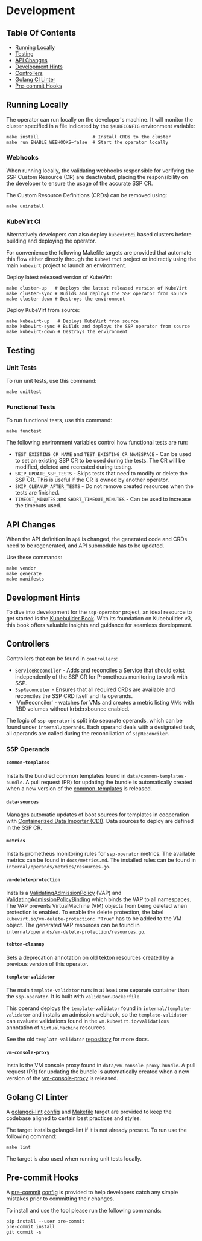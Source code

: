 # Development

## Table Of Contents

- [Running Locally](#running-locally)
- [Testing](#testing)
- [API Changes](#api-changes)
- [Development Hints](#development-hints)
- [Controllers](#controllers)
- [Golang CI Linter](#golang-ci-linter)
- [Pre-commit Hooks](#pre-commit-hooks)

## Running Locally

The operator can run locally on the developer's machine.
It will monitor the cluster specified in a file indicated by the `$KUBECONFIG`
environment variable:
```shell
make install                    # Install CRDs to the cluster
make run ENABLE_WEBHOOKS=false  # Start the operator locally
```

### Webhooks

When running locally, the validating webhooks responsible for verifying the SSP Custom Resource (CR)
are deactivated, placing the responsibility on the developer to ensure the usage of the accurate
SSP CR.

The Custom Resource Definitions (CRDs) can be removed using:
```shell
make uninstall
```

### KubeVirt CI

Alternatively developers can also deploy `kubevirtci` based clusters before
building and deploying the operator.

For convenience the following Makefile
targets are provided that automate this flow either directly through the
`kubevirtci` project or indirectly using the main `kubevirt` project to
launch an environment.

Deploy latest released version of KubeVirt:
```shell
make cluster-up   # Deploys the latest released version of KubeVirt
make cluster-sync # Builds and deploys the SSP operator from source
make cluster-down # Destroys the environment
```

Deploy KubeVirt from source:
```shell
make kubevirt-up   # Deploys KubeVirt from source
make kubevirt-sync # Builds and deploys the SSP operator from source
make kubevirt-down # Destroys the environment
```

## Testing

### Unit Tests

To run unit tests, use this command:
```shell
make unittest
```

### Functional Tests

To run functional tests, use this command:
```shell
make functest
```

The following environment variables control how functional tests are run:

- `TEST_EXISTING_CR_NAME` and `TEST_EXISTING_CR_NAMESPACE` - Can be used
  to set an existing SSP CR to be used during the tests.
  The CR will be modified, deleted and recreated during testing.
- `SKIP_UPDATE_SSP_TESTS` - Skips tests that need to modify or delete
  the SSP CR. This is useful if the CR is owned by another operator.
- `SKIP_CLEANUP_AFTER_TESTS` - Do not remove created resources when
  the tests are finished.
- `TIMEOUT_MINUTES` and `SHORT_TIMEOUT_MINUTES` - Can be used to increase the timeouts used.

## API Changes

When the API definition in `api` is changed,
the generated code and CRDs need to be regenerated,
and API submodule has to be updated.

Use these commands:
```shell
make vendor
make generate
make manifests
```

## Development Hints

To dive into development for the `ssp-operator` project, an ideal resource to get started
is the [Kubebuilder Book](https://book.kubebuilder.io/). With its foundation on Kubebuilder v3,
this book offers valuable insights and guidance for seamless development.

## Controllers

Controllers that can be found in `controllers`:

- `ServiceReconciler` - Adds and reconciles a Service that should exist
independently of the SSP CR for Prometheus monitoring to work with SSP.
- `SspReconciler` - Ensures that all required CRDs are available and reconciles
  the SSP CRD itself and its operands.
- 'VmReconciler' - watches for VMs and creates a metric listing VMs with RBD
volumes without krbd:rxbounce enabled.

The logic of `ssp-operator` is split into separate operands, which can be found
under `internal/operands`. Each operand deals with a designated task, all
operands are called during the reconciliation of `SspReconciler`.

### SSP Operands

#### `common-templates`

Installs the bundled common templates found in `data/common-templates-bundle`.
A pull request (PR) for updating the bundle is automatically created when a new version
of the [common-templates](https://github.com/kubevirt/common-templates) is released.

#### `data-sources`

Manages automatic updates of boot sources for templates in cooperation with
[Containerized Data Importer (CDI)](https://github.com/kubevirt/containerized-data-importer).
Data sources to deploy are defined in the SSP CR.

#### `metrics`

Installs prometheus monitoring rules for `ssp-operator` metrics. The available
metrics can be found in `docs/metrics.md`. The installed rules can be found in
`internal/operands/metrics/resources.go`.

#### `vm-delete-protection`

Installs a [ValidatingAdmissionPolicy](https://kubernetes.io/docs/reference/access-authn-authz/validating-admission-policy/)
(VAP)
and [ValidatingAdmissionPolicyBinding](https://kubernetes.io/docs/reference/access-authn-authz/validating-admission-policy)
which binds the VAP to all namespaces. The VAP prevents VirtualMachine (VM) objects
from being deleted when protection is enabled. To enable the delete protection, the label
`kubevirt.io/vm-delete-protection: "True"` has to be added to the VM object. The generated VAP resources can
be found in `internal/operands/vm-delete-protection/resources.go`.

#### `tekton-cleanup`

Sets a deprecation annotation on old tekton resources created by a previous version of this operator.

#### `template-validator`

The main `template-validator` runs in at least one separate container than the
`ssp-operator`. It is built with `validator.Dockerfile`.

This operand deploys the `template-validator` found in
`internal/template-validator` and installs an admission webhook, so the
`template-validator` can evaluate validations found in the
`vm.kubevirt.io/validations` annotation of `VirtualMachine` resources.

See the old `template-validator` [repository](https://github.com/kubevirt/kubevirt-template-validator)
for more docs.

#### `vm-console-proxy`

Installs the VM console proxy found in `data/vm-console-proxy-bundle`.
A pull request (PR) for updating the bundle is automatically created when a new version
of the [vm-console-proxy](https://github.com/kubevirt/vm-console-proxy) is released.

## Golang CI Linter

A [golangci-lint](https://golangci-lint.run/) [config](../.golangci.yaml) and [Makefile](../Makefile)
target are provided to keep the codebase aligned to certain best practices and styles.

The target installs golangci-lint if it is not already present. To run use the following command:
```shell
make lint
```

The target is also used when running unit tests locally.

## Pre-commit Hooks

A [pre-commit](https://pre-commit.com/) [config](../.pre-commit-config.yaml) is provided to help
developers catch any simple mistakes prior to committing their changes.

To install and use the tool please run the following commands:
```shell
pip install --user pre-commit
pre-commit install
git commit -s
```
